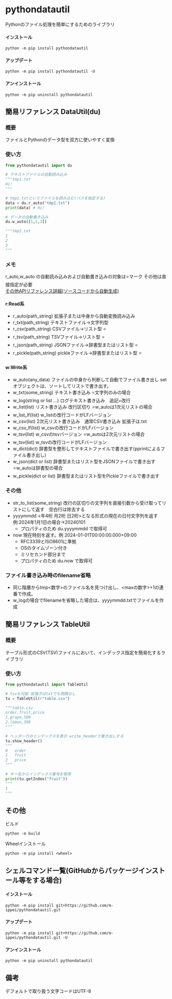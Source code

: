 # pythondatautil
Pythonのファイル処理を簡単にするためのライブラリ

#### インストール

```console
python -m pip install pythondatautil
```

#### アップデート

```console
python -m pip install pythondatautil -U
```

#### アンインストール

```console
python -m pip uninstall pythondatautil
```

## 簡易リファレンス DataUtil(du)

### 概要

ファイルとPythonのデータ型を双方に使いやすく変換

### 使い方
```Python
from pythondatautil import du

# テキストファイルの自動読み込み
"""tmp1.txt
Hi!
"""

# tmp1.txtというファイルを読み込む(パスを指定する)
data = du.r_auto("tmp1.txt")
print(data) # Hi!

# データの自動書き込み
du.w_auto([1,2,3]) 

"""tmp2.txt
1
2
3
"""
```

### メモ
r_auto,w_auto の自動読み込みおよび自動書き込みの対象は⭐️マーク その他は直接指定が必要  
[その他APIリファレンス詳細(ソースコードから自動生成)]( https://m-ippei.github.io/pythondatautil/pythondatautil.html)

#### r:Read系
* r_auto(path_string) 拡張子または中身から自動変換読み込み
* r_txt(path_string) テキストファイル→文字列型
* r_csv(path_string) CSVファイル→リスト型 ⭐️
* r_tsv(path_string) TSVファイル→リスト型 ⭐️
* r_json(path_string) JSONファイル→辞書型またはリスト型 ⭐️
* r_pickle(path_string) pickleファイル→辞書型またはリスト型 ⭐️

#### w:Write系
* w_auto(any_data) ファイルの中身から判断して自動でファイル書き出し setオブジェクトは、ソートしてリストで書き出す。
* w_txt(some_string) テキスト書き込み ⭐️文字列のみの場合
* w_log(string or list ...) ログテキスト書き込み　追記+改行
* w_list(list) リスト書き込み 改行区切り ⭐️w_autoは1次元リストの場合
* w_list_lf(list) w_listの改行コードがLFバージョン
* w_csv(list) 2次元リスト書き込み　通常CSV書き込み 拡張子は.txt
* w_csv_lf(list) w_csvの改行コードがLFバージョン
* w_tsv(list) w_csvのtsvバージョン ⭐️w_autoは2次元リストの場合
* w_tsv(list) w_tsvの改行コードがLFバージョン
* w_dict(dict) 辞書型を整形してテキストファイルで書き出す(pprintによるファイル書き出し) 
* w_json(dict or list) 辞書型またはリスト型をJSONファイルで書き出す ⭐️w_autoは辞書型の場合
* w_pickle(dict or list) 辞書型またはリスト型をPickleファイルで書き出す

### その他

* str_to_list(some_string) 改行の区切りの文字列を直接引数から受け取ってリストにして返す　空白行は除去する
* yyyymmdd <年4桁 月2桁 日2桁>となる形式の現在の日付文字列を返す 例:2024年1月1日の場合→20240101
    * プロパティのため du.yyyymmdd で取得可
* now 現在時刻を返す。例 2024-01-01T00:00:00.000+09:00
    * RFC3339とISO8601に準拠
    * OSのタイムゾーン付き
    * ミリセカンド部分まで
    * プロパティのため du.now で取得可

### ファイル書き込み時のfilename省略
* 同じ階層からtmp<数字>のファイル名を見つけ出し、<maxの数字>+1の連番で作成。
* w_logの場合でfilenameを省略した場合は、yyyymmdd.txtでファイルを作成

## 簡易リファレンス TableUtil

### 概要
テーブル形式のCSV(TSV)ファイルにおいて、インデックス指定を簡易化するライブラリ

### 使い方
```Python
from pythondatautil import TableUtil

# tsvも可能 拡張子はtxtでも問題なし
tu = TableUtil(r"table.csv")

"""table.csv
order,fruit,price
1,grape,500
2,lemon,300
"""

# ヘッダー行のインデックスを表示 write_headerで書き出しする
tu.show_header()
"""
0	order
1	fruit
2	price
"""

# キー名からインデックス番号を取得
print(tu.getIndex("fruit"))
"""
1
"""
```

## その他

ビルド
```console
python -m build
```

Wheelインストール
```console
python -m pip install <wheel>
```

## シェルコマンド一覧(GitHubからパッケージインストール等をする場合)
#### インストール
```console
python -m pip install git+https://github.com/m-ippei/pythondatautil.git
```
#### アップデート
```console
python -m pip install git+https://github.com/m-ippei/pythondatautil.git -U
```
#### アンインストール
```console
python -m pip uninstall pythondatautil
```

## 備考
デフォルトで取り扱う文字コードはUTF-8


